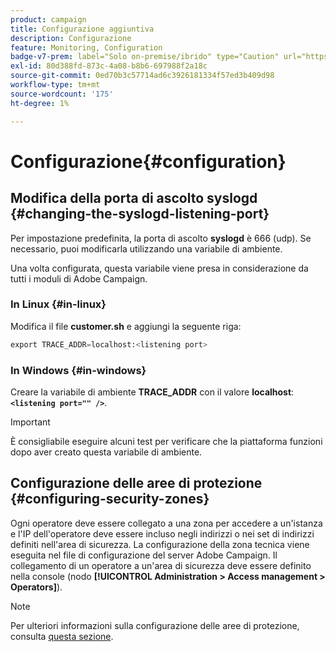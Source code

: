 ```yaml
---
product: campaign
title: Configurazione aggiuntiva
description: Configurazione
feature: Monitoring, Configuration
badge-v7-prem: label="Solo on-premise/ibrido" type="Caution" url="https://experienceleague.adobe.com/docs/campaign-classic/using/installing-campaign-classic/architecture-and-hosting-models/hosting-models-lp/hosting-models.html?lang=it" tooltip="Applicabile solo alle distribuzioni on-premise e ibride"
exl-id: 80d388fd-873c-4a08-b8b6-697988f2a18c
source-git-commit: 0ed70b3c57714ad6c3926181334f57ed3b409d98
workflow-type: tm+mt
source-wordcount: '175'
ht-degree: 1%

---
```


# Configurazione{#configuration}



## Modifica della porta di ascolto syslogd {#changing-the-syslogd-listening-port}

Per impostazione predefinita, la porta di ascolto **syslogd** è 666 (udp). Se necessario, puoi modificarla utilizzando una variabile di ambiente.

Una volta configurata, questa variabile viene presa in considerazione da tutti i moduli di Adobe Campaign.

### In Linux {#in-linux}

Modifica il file **customer.sh** e aggiungi la seguente riga:

```sql
export TRACE_ADDR=localhost:<listening port>
```

### In Windows {#in-windows}

Creare la variabile di ambiente **TRACE_ADDR** con il valore **localhost**: **`<listening port="" />`**.

>[!IMPORTANT]
>
>È consigliabile eseguire alcuni test per verificare che la piattaforma funzioni dopo aver creato questa variabile di ambiente.

## Configurazione delle aree di protezione {#configuring-security-zones}

Ogni operatore deve essere collegato a una zona per accedere a un&#39;istanza e l&#39;IP dell&#39;operatore deve essere incluso negli indirizzi o nei set di indirizzi definiti nell&#39;area di sicurezza. La configurazione della zona tecnica viene eseguita nel file di configurazione del server Adobe Campaign. Il collegamento di un operatore a un&#39;area di sicurezza deve essere definito nella console (nodo **[!UICONTROL Administration > Access management > Operators]**).

>[!NOTE]
>
>Per ulteriori informazioni sulla configurazione delle aree di protezione, consulta [questa sezione](../../installation/using/security-zones.md).
